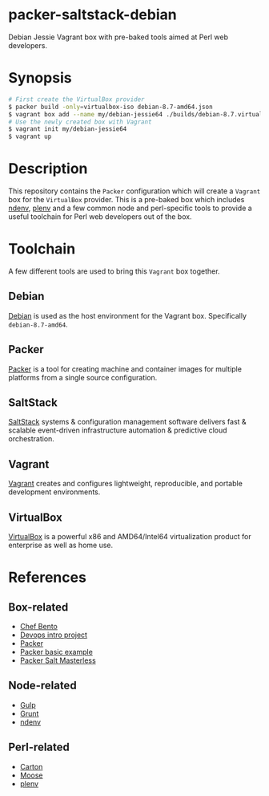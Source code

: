 # packer-saltstack-debian
Debian Jessie Vagrant box with pre-baked tools aimed at Perl web developers.

# Synopsis
```sh
# First create the VirtualBox provider
$ packer build -only=virtualbox-iso debian-8.7-amd64.json
$ vagrant box add --name my/debian-jessie64 ./builds/debian-8.7.virtualbox.box
# Use the newly created box with Vagrant
$ vagrant init my/debian-jessie64
$ vagrant up
```

# Description
This repository contains the `Packer` configuration which will create a
`Vagrant` box for the `VirtualBox` provider. This is a pre-baked box which
includes [ndenv](https://github.com/riywo/ndenv),
[plenv](https://github.com/tokuhirom/plenv) and a few common node and
perl-specific tools to provide a useful toolchain for Perl web developers
out of the box.

# Toolchain
A few different tools are used to bring this `Vagrant` box together.

## Debian
[Debian](https://www.debian.org/) is used as the host environment for the
Vagrant box. Specifically `debian-8.7-amd64`.

## Packer
[Packer](https://www.packer.io/) is a tool for creating machine and container
images for multiple platforms from a single source configuration.

## SaltStack
[SaltStack](https://saltstack.com/) systems & configuration management software
delivers fast & scalable event-driven infrastructure automation & predictive
cloud orchestration.

## Vagrant
[Vagrant](https://www.vagrantup.com/) creates and configures lightweight,
reproducible, and portable development environments.

## VirtualBox
[VirtualBox](https://www.virtualbox.org/) is a powerful x86 and AMD64/Intel64
virtualization product for enterprise as well as home use.

# References

## Box-related
* [Chef Bento](https://github.com/chef/bento)
* [Devops intro project](https://github.com/udacity/devops-intro-project)
* [Packer](https://www.packer.io/)
* [Packer basic example](https://github.com/666jfox777/packer-basic-example)
* [Packer Salt Masterless](https://www.packer.io/docs/provisioners/salt-masterless.html)

## Node-related
* [Gulp](http://gulpjs.com/)
* [Grunt](https://gruntjs.com/)
* [ndenv](https://github.com/riywo/ndenv)

## Perl-related
* [Carton](http://p3rl.org/Moose)
* [Moose](http://p3rl.org/Moose)
* [plenv](https://github.com/tokuhirom/plenv)
